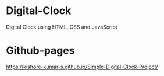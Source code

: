 # Digital-Clock
Digital Clock using HTML, CSS and JavaScript 

# Github-pages
https://kishore-kumar-s.github.io/Simple-Digital-Clock-Project/
